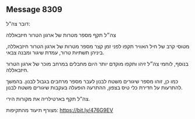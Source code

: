 ## Message 8309

דובר צה"ל:

צה״ל תקף מספר מטרות של ארגון הטרור חיזבאללה

מטוסי קרב של חיל האוויר תקפו לפני זמן קצר מספר מטרות של ארגון הטרור חיזבאללה, ביניהן תשתיות טרור, עמדת שיגור ומבנה צבאי. 

בנוסף, לוחמי צה״ל זיהו ותקפו מוקדם יותר היום מחבלים במרחב מוכר של ארגון הטרור חיזבאללה. 

כמו כן, זוהו מספר שיגורים משטח לבנון לעבר מספר מרחבים בגבול לבנון.
בהמשך להתרעות על חדירת כלי טיס בצפון, ההתרעה הופעלה בעקבות שיגורים משטח לבנון.

צה"ל תקף בארטילריה את מקורות הירי.

מצורף תיעוד מהתקיפות: https://bit.ly/476G9EV

